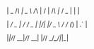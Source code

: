 | _ \/_\ | _ \  /_\ |  \/  | /_\  |_  / _ \| \| |

|  _/ _ \|   / / _ \| |\/| |/ _ \  / / (_) | .` |

|_|/_/ \_\_|_\/_/ \_\_|  |_/_/ \_\/___\___/|_|\_|
